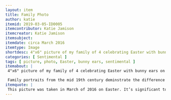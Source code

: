 ```yaml
---
layout: item
title: Family Photo
author: katie
itemid: 2019-03-05-ID0005
itemcontributor: Katie Jamison
itemcreator: Katie Jamison
itemsubject: 
itemdate: circa March 2016
itemtype: Image
shortdesc: 4"x6" picture of my family of 4 celebrating Easter with bunny ears on our head. It is one of few pictures with every member of my immediate family included and it serves as a reminder of the town where I used to live. 
categories: [ Sentimental ]
tags: [ picture, photo, Easter, bunny ears, sentimental ]
itemabout: |
 4"x6" picture of my family of 4 celebrating Easter with bunny ears on our head. 

 Family portraits from the mid 19th century deminstrate the difference in photography technology to today. For example, a photo of the Flaten family from the papers of Clarence Flaten in the IU archives acknowledges the challenge of a self timer. They’re all posed and coordinated with proper lighting. On the contrary, in my family portrait, we used a selfie stick to take the picture and weren’t as posed because in today’s society, more fun pictures are taken and less professional photos are recorded. These pictures reveal that the history of technology and social norms have changed, but the importance of recording family interaction has stayed consistent.
itemquote: |
 This picture was taken in March of 2016 on Easter. It’s significant to me because it’s one of the only pictures of my whole immediate family. Although we spend a lot of time together, we rarely take pictures, so this picture depicts the memories and history of our relationship. It signifies sentimental history and hangs up in my dorm room so that I can remember the people that I love who are far away. It was originally taken in Huntington, IN before we moved to Roanoke, IN, so the location is also significant to my personal history because I grew up in that house. 
---
```

